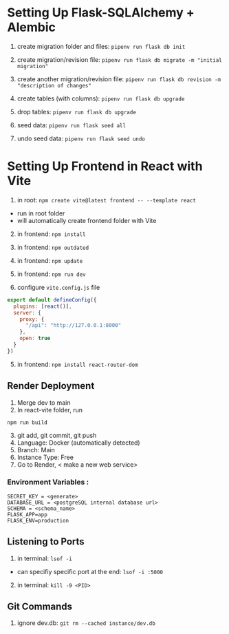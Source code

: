 # Setting Up Flask-SQLAlchemy + Alembic

1. create migration folder and files: ```pipenv run flask db init```

2. create migration/revision file: ```pipenv run flask db migrate -m "initial migration"```

3. create another migration/revision file: ```pipenv run flask db revision -m "description of changes"```

4. create tables (with columns): ```pipenv run flask db upgrade```

5. drop tables: ```pipenv run flask db upgrade```

6. seed data: ```pipenv run flask seed all```

7. undo seed data: ```pipenv run flask seed undo```


# Setting Up Frontend in React with Vite

1. in root: ```npm create vite@latest frontend -- --template react```
  - run in root folder
  - will automatically create frontend folder with Vite

2. in frontend: ```npm install```

3. in frontend: ```npm outdated```

4. in frontend: ```npm update```

5. in frontend: ```npm run dev```

6. configure ```vite.config.js``` file
```js
export default defineConfig({
  plugins: [react()],
  server: {
    proxy: {
      "/api": "http://127.0.0.1:8000"
    },
    open: true
  }
})
```

5. in frontend: ```npm install react-router-dom```


## Render Deployment
1. Merge dev to main
2. In react-vite folder, run
```
npm run build
```
3. git add, git commit, git push
4. Language: Docker (automatically detected)
5. Branch: Main
6. Instance Type: Free
7. Go to Render, < make a new web service>

### Environment Variables :
```
SECRET_KEY = <generate>
DATABASE_URL = <postgreSQL internal database url>
SCHEMA = <schema_name>
FLASK_APP=app
FLASK_ENV=production
```


## Listening to Ports

1. in terminal: ```lsof -i```
  - can specifiy specific port at the end: ```lsof -i :5000```

2. in terminal: ```kill -9 <PID>```


## Git Commands

1. ignore dev.db: ```git rm --cached instance/dev.db```
